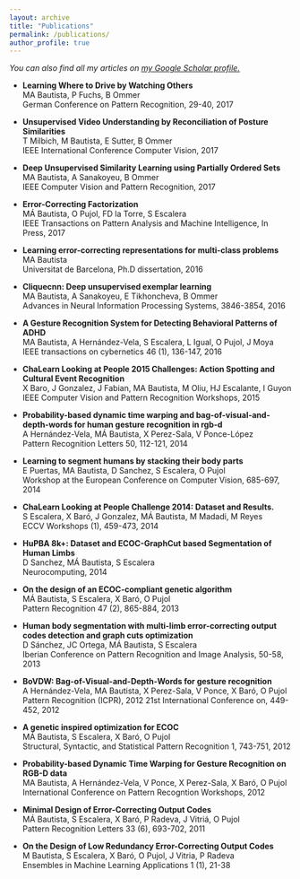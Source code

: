 ```yaml
---
layout: archive
title: "Publications"
permalink: /publications/
author_profile: true
---
```



_You can also find all my articles on <u><a href="https://scholar.google.es/citations?user=ZrRs-qoAAAAJ&hl=en">my Google Scholar profile</a>.</u>_




* **Learning Where to Drive by Watching Others**  
    MA Bautista, P Fuchs, B Ommer  
    German Conference on Pattern Recognition, 29-40, 2017  


* **Unsupervised Video Understanding by Reconciliation of Posture Similarities**  
    T Milbich, M Bautista, E Sutter, B Ommer  
    IEEE International Conference Computer Vision, 2017  


* **Deep Unsupervised Similarity Learning using Partially Ordered Sets**  
    MA Bautista, A Sanakoyeu, B Ommer  
    IEEE Computer Vision and Pattern Recognition, 2017


* **Error-Correcting Factorization**  
    MÁ Bautista, O Pujol, FD la Torre, S Escalera  
    IEEE Transactions on Pattern Analysis and Machine Intelligence, In Press, 2017
	
* **Learning error-correcting representations for multi-class problems**  
    MA Bautista  
    Universitat de Barcelona, Ph.D dissertation, 2016

* **Cliquecnn: Deep unsupervised exemplar learning**  
    MA Bautista, A Sanakoyeu, E Tikhoncheva, B Ommer  
    Advances in Neural Information Processing Systems, 3846-3854, 2016

* **A Gesture Recognition System for Detecting Behavioral Patterns of ADHD**  
    MA Bautista, A Hernández-Vela, S Escalera, L Igual, O Pujol, J Moya  
    IEEE transactions on cybernetics 46 (1), 136-147, 2016



* **ChaLearn Looking at People 2015 Challenges: Action Spotting and Cultural Event Recognition**  
    X Baro, J Gonzalez, J Fabian, MA Bautista, M Oliu, HJ Escalante, I Guyon  
    IEEE Computer Vision and Pattern Recognition Workshops, 2015
	
* **Probability-based dynamic time warping and bag-of-visual-and-depth-words for human gesture recognition in rgb-d**  
    A Hernández-Vela, MÁ Bautista, X Perez-Sala, V Ponce-López  
    Pattern Recognition Letters 50, 112-121, 2014
	
	
* **Learning to segment humans by stacking their body parts**  
    E Puertas, MA Bautista, D Sanchez, S Escalera, O Pujol  
    Workshop at the European Conference on Computer Vision, 685-697, 2014
	
	
* **ChaLearn Looking at People Challenge 2014: Dataset and Results.**  
    S Escalera, X Baró, J Gonzalez, MÁ Bautista, M Madadi, M Reyes  
    ECCV Workshops (1), 459-473, 2014
	
* **HuPBA 8k+: Dataset and ECOC-GraphCut based Segmentation of Human Limbs**  
    D Sanchez, MÁ Bautista, S Escalera  
    Neurocomputing, 2014
	
* **On the design of an ECOC-compliant genetic algorithm**  
    MÁ Bautista, S Escalera, X Baró, O Pujol  
    Pattern Recognition 47 (2), 865-884, 2013
	
* **Human body segmentation with multi-limb error-correcting output codes detection and graph cuts optimization**  
    D Sánchez, JC Ortega, MÁ Bautista, S Escalera  
    Iberian Conference on Pattern Recognition and Image Analysis, 50-58, 2013
	
* **BoVDW: Bag-of-Visual-and-Depth-Words for gesture recognition**  
    A Hernández-Vela, MA Bautista, X Perez-Sala, V Ponce, X Baró, O Pujol  
    Pattern Recognition (ICPR), 2012 21st International Conference on, 449-452, 2012
	
* **A genetic inspired optimization for ECOC**  
    MÁ Bautista, S Escalera, X Baró, O Pujol  
    Structural, Syntactic, and Statistical Pattern Recognition 1, 743-751, 2012
	
* **Probability-based Dynamic Time Warping for Gesture Recognition on RGB-D data**  
    MA Bautista, A Hernández-Vela, V Ponce, X Perez-Sala, X Baró, O Pujol  
    International Conference on Pattern Recogntion Workshops, 2012
	
* **Minimal Design of Error-Correcting Output Codes**  
    MÁ Bautista, S Escalera, X Baró, P Radeva, J Vitriá, O Pujol  
    Pattern Recognition Letters 33 (6), 693-702, 2011
	
* **On the Design of Low Redundancy Error-Correcting Output Codes**  
    M Bautista, S Escalera, X Baró, O Pujol, J Vitria, P Radeva  
    Ensembles in Machine Learning Applications 1 (1), 21-38